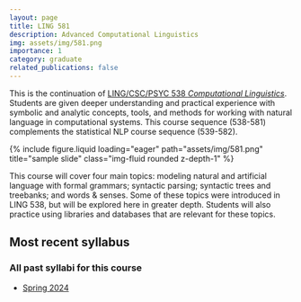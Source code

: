 ```yaml
---
layout: page
title: LING 581
description: Advanced Computational Linguistics
img: assets/img/581.png
importance: 1
category: graduate
related_publications: false
---
```


This is the continuation of [LING/CSC/PSYC 538 _Computational Linguistics_](../../courses/ua_538/).
Students are given deeper understanding and practical experience with symbolic and analytic concepts, tools, and methods for working with natural language in computational systems. This course sequence (538-581) complements the statistical NLP course sequence (539-582).

<div class="row justify-content-sm-center">
    <div class="col-sm mt-3 mt-md-0">
        {% include figure.liquid loading="eager" path="assets/img/581.png" title="sample slide" class="img-fluid rounded z-depth-1" %}
    </div>
</div>

This course will cover four main topics: modeling natural and artificial language with formal
grammars; syntactic parsing; syntactic trees and treebanks; and words & senses. Some
of these topics were introduced in LING 538, but will be explored here in greater depth.
Students will also practice using libraries and databases that are relevant for these topics.

## Most recent syllabus

<div class="row justify-content-sm-center">
  <div class="col-sm mt-3 mt-md-0">
    <object data="../../assets/pdf/LING581-2024Spr-Jackson.pdf" type='application/pdf' width="100%" height="800">
    </object>
  </div>
</div>

### All past syllabi for this course

- [Spring 2024](../../assets/pdf/LING581-2024Spr-Jackson.pdf)
